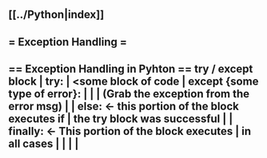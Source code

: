 [[../Python|index]]
--------------------------------------------------------------------------------
= Exception Handling =
--------------------------------------------------------------------------------
== Exception Handling in Pyhton ==
  try / except block         | try:
                             |     <some block of code
                             | except {some type of error}:
                             |    <block of code which is run when error occurs>
                             |
                             | (Grab the exception from the error msg)
                             |
                             | else:  <- this portion of the block executes if
                             |           the try block was successful
                             |
                             | finally:  <- This portion of the block executes
                             |              in all cases
                             |
                             |
                             |
                             |
--------------------------------------------------------------------------------
